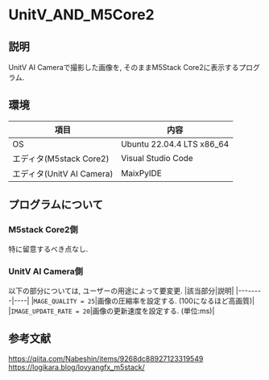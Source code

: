 # UnitV_AND_M5Core2
## 説明
UnitV AI Cameraで撮影した画像を, そのままM5Stack Core2に表示するプログラム.
## 環境
|項目|内容|
|----|----|
|OS|Ubuntu 22.04.4 LTS x86_64|
|エディタ(M5stack Core2)|Visual Studio Code|
|エディタ(UnitV AI Camera)|MaixPyIDE|

## プログラムについて
### M5stack Core2側
特に留意するべき点なし.
### UnitV AI Camera側
以下の部分については, ユーザーの用途によって要変更.
|該当部分|説明|
|--------|----|
|`MAGE_QUALITY = 25`|画像の圧縮率を設定する. (100になるほど高画質)|
|`IMAGE_UPDATE_RATE = 20`|画像の更新速度を設定する. (単位:ms)|

## 参考文献  
https://qiita.com/Nabeshin/items/9268dc88927123319549  
https://logikara.blog/lovyangfx_m5stack/